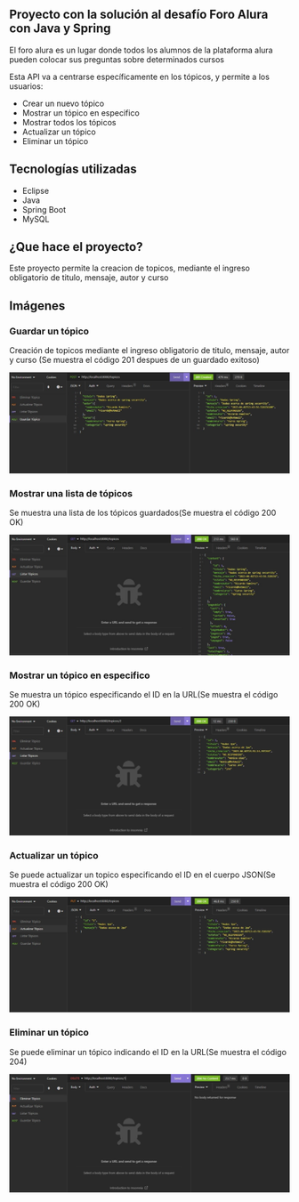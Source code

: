 ##  Proyecto con la solución al desafío Foro Alura con Java y Spring

El foro alura es un lugar donde todos los alumnos de la plataforma alura pueden colocar sus preguntas sobre determinados cursos
 
Esta API va a centrarse específicamente en los tópicos, y permite a los usuarios:

- Crear un nuevo tópico
- Mostrar un tópico en especifico
- Mostrar todos los tópicos
- Actualizar un tópico
- Eliminar un tópico

## Tecnologías utilizadas

- Eclipse
- Java
- Spring Boot
- MySQL

## ¿Que hace el proyecto?

Este proyecto permite la creacion de topicos, mediante el ingreso obligatorio de titulo, mensaje, autor y curso


## Imágenes

### Guardar un tópico
Creación de topicos mediante el ingreso obligatorio de titulo, mensaje, autor y curso (Se muestra el código 201 despues de un guardado exitoso)

![Imágen guardar tópico](https://github.com/ricardoramirezmora/challenge-foro-alura/blob/master/Guardar%20Topico.jpg)

### Mostrar una lista de tópicos
Se muestra una lista de los tópicos guardados(Se muestra el código 200 OK)

![Imágen mostrar lista de tópicos](https://github.com/ricardoramirezmora/challenge-foro-alura/blob/master/Listar%20Topicos.jpg)

### Mostrar un tópico en especifico
Se muestra un tópico especificando el ID en la URL(Se muestra el código 200 OK)

![Imágen mostrar tópico especifico](https://github.com/ricardoramirezmora/challenge-foro-alura/blob/master/Listar%20Topico%20por%20ID.jpg)

### Actualizar un tópico
Se puede actualizar un topico especificando el ID en el cuerpo JSON(Se muestra el código 200 OK)

![Imágen actualizar tópico](https://github.com/ricardoramirezmora/challenge-foro-alura/blob/master/Actualizar%20Topico.jpg)

### Eliminar un tópico
Se puede eliminar un tópico indicando el ID en la URL(Se muestra el código 204) 

![Imágen eliminar tópico](https://github.com/ricardoramirezmora/challenge-foro-alura/blob/master/Eliminar%20Topico.jpg)
